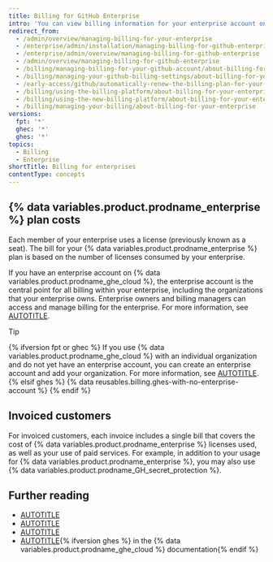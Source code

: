 ```yaml
---
title: Billing for GitHub Enterprise
intro: 'You can view billing information for your enterprise account on {% data variables.product.prodname_dotcom_the_website %}.'
redirect_from:
  - /admin/overview/managing-billing-for-your-enterprise
  - /enterprise/admin/installation/managing-billing-for-github-enterprise
  - /enterprise/admin/overview/managing-billing-for-github-enterprise
  - /admin/overview/managing-billing-for-github-enterprise
  - /billing/managing-billing-for-your-github-account/about-billing-for-your-enterprise
  - /billing/managing-your-github-billing-settings/about-billing-for-your-enterprise
  - /early-access/github/automatically-renew-the-billing-plan-for-your-enterprise
  - /billing/using-the-billing-platform/about-billing-for-your-enterprise
  - /billing/using-the-new-billing-platform/about-billing-for-your-enterprise
  - /billing/managing-your-billing/about-billing-for-your-enterprise
versions:
  fpt: '*'
  ghec: '*'
  ghes: '*'
topics:
  - Billing
  - Enterprise
shortTitle: Billing for enterprises
contentType: concepts
---
```


## {% data variables.product.prodname_enterprise %} plan costs

Each member of your enterprise uses a license (previously known as a seat). The bill for your {% data variables.product.prodname_enterprise %} plan is based on the number of licenses consumed by your enterprise.

If you have an enterprise account on {% data variables.product.prodname_ghe_cloud %}, the enterprise account is the central point for all billing within your enterprise, including the organizations that your enterprise owns. Enterprise owners and billing managers can access and manage billing for the enterprise. For more information, see [AUTOTITLE](/admin/user-management/managing-users-in-your-enterprise/roles-in-an-enterprise).

> [!TIP]
> {% ifversion fpt or ghec %}
> If you use {% data variables.product.prodname_ghe_cloud %} with an individual organization and do not yet have an enterprise account, you can create an enterprise account and add your organization. For more information, see [AUTOTITLE](/enterprise-cloud@latest/admin/managing-your-enterprise-account/creating-an-enterprise-account).
> {% elsif ghes %}
> {% data reusables.billing.ghes-with-no-enterprise-account %}
> {% endif %}

## Invoiced customers

For invoiced customers, each invoice includes a single bill that covers the cost of {% data variables.product.prodname_enterprise %} licenses used, as well as your use of paid services. For example, in addition to your usage for {% data variables.product.prodname_enterprise %}, you may also use {% data variables.product.prodname_GH_secret_protection %}.

## Further reading

* [AUTOTITLE](/admin/overview/about-enterprise-accounts)
* [AUTOTITLE](/billing/managing-the-plan-for-your-github-account/about-per-user-pricing)
* [AUTOTITLE](/billing/how-tos/manage-plan-and-licenses/view-enterprise-usage)
* [AUTOTITLE](/enterprise-cloud@latest/billing/how-tos/set-up-payment/manage-enterprise-invoice){% ifversion ghes %} in the {% data variables.product.prodname_ghe_cloud %} documentation{% endif %}
